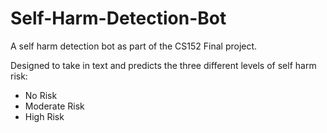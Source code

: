 # Self-Harm-Detection-Bot

A self harm detection bot as part of the CS152 Final project.

Designed to take in text and predicts the three different levels of self harm risk:
- No Risk
- Moderate Risk
- High Risk
